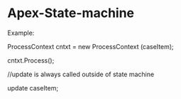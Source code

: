 # Apex-State-machine

Example:

ProcessContext  cntxt = new ProcessContext (caseItem);

cntxt.Process();

//update is always called outside of state machine

update caseItem;


